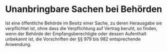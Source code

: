 # Unanbringbare Sachen bei Behörden

Ist eine öffentliche Behörde im Besitz einer Sache, zu deren Herausgabe sie verpflichtet ist, ohne dass die Verpflichtung auf Vertrag beruht, so finden, wenn der Behörde der Empfangsberechtigte oder dessen Aufenthalt unbekannt ist, die Vorschriften der §§ 979 bis 982 entsprechende Anwendung.